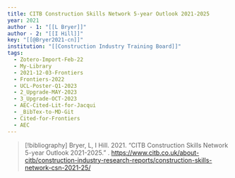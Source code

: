 ```yaml
---
title: CITB Construction Skills Network 5-year Outlook 2021-2025
year: 2021
author - 1: "[[L Bryer]]"
author - 2: "[[I Hill]]"
key: "[[@Bryer2021-cn]]"
institution: "[[Construction Industry Training Board]]"
tags:
  - Zotero-Import-Feb-22
  - My-Library
  - 2021-12-03-Frontiers
  - Frontiers-2022
  - UCL-Poster-Q1-2023
  - 2_Upgrade-MAY-2023
  - 3_Upgrade-OCT-2023
  - AEC-Cited-Lit-for-Jacqui
  - _BibTex-to-MD-Git
  - Cited-for-Frontiers
  - AEC
---
```


> [!bibliography]
> Bryer, L, I Hill. 2021. “CITB Construction Skills Network 5-year Outlook 2021-2025.” . https://www.citb.co.uk/about-citb/construction-industry-research-reports/construction-skills-network-csn-2021-25/